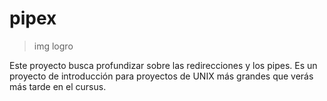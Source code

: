 # pipex

>img logro

Este proyecto busca profundizar sobre las redirecciones y los pipes.
Es un proyecto de introducción para proyectos de UNIX más grandes que verás más tarde en el cursus.
